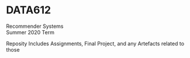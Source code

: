 # DATA612
Recommender Systems  
Summer 2020 Term  
  
Reposity Includes Assignments, Final Project, and any Artefacts related to those
